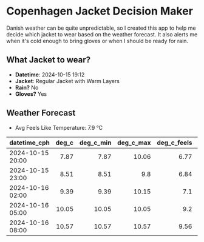 
# Copenhagen Jacket Decision Maker

Danish weather can be quite unpredictable, so I created this app to help me decide which jacket to wear based on the weather forecast. 
It also alerts me when it's cold enough to bring gloves or when I should be ready for rain.

## What Jacket to wear?

- **Datetime**: 2024-10-15 19:12
- **Jacket**: Regular Jacket with Warm Layers
- **Rain?** No
- **Gloves?** Yes

## Weather Forecast
- Avg Feels Like Temperature: 7.9 °C

| datetime_cph     |   deg_c |   deg_c_min |   deg_c_max |   deg_c_feels | weather   | wind   | rain   |
|:-----------------|--------:|------------:|------------:|--------------:|:----------|:-------|:-------|
| 2024-10-15 20:00 |    7.87 |        7.87 |       10.06 |          6.77 | Clouds    | Low    | None   |
| 2024-10-15 23:00 |    8.51 |        8.51 |        9.8  |          6.84 | Clouds    | Low    | None   |
| 2024-10-16 02:00 |    9.39 |        9.39 |       10.15 |          7.1  | Clouds    | Low    | None   |
| 2024-10-16 05:00 |   10.05 |       10.05 |       10.05 |          9.2  | Clouds    | Low    | None   |
| 2024-10-16 08:00 |   10.57 |       10.57 |       10.57 |          9.56 | Clouds    | High   | None   |
        